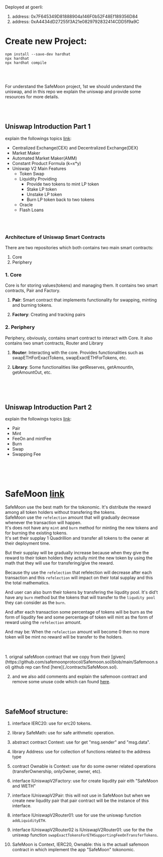 
Deployed at goerli:
1. address: 0x7F645349D81888904a146F0b52F48Ef189356D84
2. address: 0xA4434dD27255f3A21e0829792832414CDD5f9a9C

# Create new Project:

``` 
npm install --save-dev hardhat
npx hardhat
npx hardhat compile
```

<br>
<br>

For understand the SafeMoon project, 1st we should understand the uniswap, and in this repo we explain the uniswap and provide some resources for more details.

<br>
<br>


## Uniswap Introduction Part 1 
explain the followings topics [link](https://medium.com/@gregshen0925/decentralized-exchange-intro-3ab7c3937041):


- Centralized Exchange(CEX) and Decentralized Exchange(DEX)
- Market Maker
- Automated Market Maker(AMM)
- Constant Product Formula (k=x*y)
- Uniswap V2 Main Features
    - Token Swap
    - Liquidity Providing
        - Provide two tokens to mint LP token
        - Stake LP token
        - Unstake LP token
        - Burn LP token back to two tokens
    - Oracle
    - Flash Loans

<br>
<br>



### Architecture of Uniswap Smart Contracts
There are two repositories which both contains two main smart contracts:
1. Core
2. Periphery
        
### 1. Core
Core is for storing values(tokens) and managing them. It contains two smart contracts, Pair and Factory.

1. **Pair**: 
Smart contract that implements functionality for swapping, minting and burning tokens.

2. **Factory**: 
Creating and tracking pairs

### 2. Periphery
Periphery, obviously, contains smart contract to interact with Core. It also contains two smart contracts, Router and Library

1. **Router**: 
Interacting with the core. Provides functionalities such as swapETHForExactTokens, swapExactETHForTokens, etc.

2. **Library**: 
Some functionalities like getReserves, getAmountIn, getAmountOut, etc.

<br>
<br>
<br>

## Uniswap Introduction Part 2 
explain the followings topics [link](https://medium.com/coinmonks/uniswap-introduction-2-c60e66530e68):

- Pair
- Mint
- FeeOn and mintFee
- Burn
- Swap
- Swapping Fee

<br>
<br>
<br>


# SafeMoon [link](https://github.com/safemoonprotocol/Safemoon.sol/blob/main/Safemoon.sol)

SafeMoon use the best math for the tokonomic. It's distribute the reward among all token holders 
without transfering the tokens. <br> 
SafeMoon use the `refelection` amount that will gradually decrease whenever the transaction will happen. <br>
It's does not have any `mint` and `burn` method for minting the new tokens and for burning the existing tokens. <br>
It's set their supplay 1 Quadrillion and transfer all tokens to the owner at their deployment time. <br>

But their supplay will be gradually increase because when they give the reward to their token holders they actully mint the new token by using the math that they will use for transfering/give the reward. <br>

Because thy use the `refelection` that refelection will decrease after each transaction and this `refelection` will impact on their total supplay and this the total mathematics. <br>

And user can also burn their tokens by transfering the liqudity pool. It's did't have any `burn` method but the tokens that will transfer to the `liqudity pool` they can consider as the `burn`. <br>

And after each transaction some percentage of tokens will be burn as the form of liqudity fee and some percentage of token will mint as the form of reward using the `refelection` amount. <br>

And may be: When the `refelection` amount will become 0 then no more token will be mint no reward will be transfer to the holders.


<br>
<br>
1. orignal safeMoon contract that we copy from their 
[given](https://github.com/safemoonprotocol/Safemoon.sol/blob/main/Safemoon.sol) 
github rep can find [here](./contracts/SafeMoon.sol).

2. and we also add comments and explain the safemoon contract and remove some unuse code which can found [here](./contracts/SafeMoon_with_Comments.sol).

<br>
<br>

## SafeMoof structure:
1. interface IERC20: use for erc20 tokens.
2. library SafeMath: use for safe arithmetic operation.
3. abstract contract Context:  use for get "msg.sender" and "msg.data".
4. library Address: use for collection of functions related to the address type
5. contract Ownable is Context: use for do some owner related operations (transferOwnership, onlyOwner, owner, etc).
6. interface IUniswapV2Factory: use for create liqudity pair eith "SafeMoon and WETH" 
7. interface IUniswapV2Pair: this will not use in SafeMoon but when we create new liqudity pair that pair contract will be the instance of this interface.

8. interface IUniswapV2Router01: use for use the uniswap function `addLiquidityETH`.
9. interface IUniswapV2Router02 is IUniswapV2Router01: use for the the uniswap function `swapExactTokensForETHSupportingFeeOnTransferTokens`.


10. SafeMoon is Context, IERC20, Ownable: this is the actuall safemoon contract in which implement the app "SafeMoon" tokonomic.



